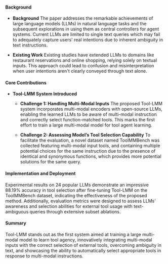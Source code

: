 #### Background
- **Background**
The paper addresses the remarkable achievements of large language models (LLMs) in natural language tasks and the subsequent explorations in using them as central controllers for agent systems. Current LLMs are limited to single text queries which may fail to adequately capture users' real intentions due to inherent ambiguity in text instructions.

- **Existing Work**
Existing studies have extended LLMs to domains like restaurant reservations and online shopping, relying solely on textual inputs. This approach could lead to confusion and misinterpretation when user intentions aren't clearly conveyed through text alone.

#### Core Contributions
- **Tool-LMM System Introduced**
    - **Challenge 1: Handling Multi-Modal Inputs**
        The proposed Tool-LMM system incorporates multi-modal encoders with open-source LLMs, enabling the learned LLMs to be aware of multi-modal instruction and correctly select function-matched tools. This marks the first effort to train a large multi-modal model for tool agent learning.

    - **Challenge 2: Assessing Model’s Tool Selection Capability**
        To facilitate the evaluation, a novel dataset named ToolMMBench was collected featuring multi-modal input tools, and containing multiple potential choices for the same instruction due to the presence of identical and synonymous functions, which provides more potential solutions for the same query.

#### Implementation and Deployment
Experimental results on 24 popular LLMs demonstrate an impressive 88.19% accuracy in tool selection after fine-tuning Tool-LMM on the ToolMMBench dataset, indicating the effectiveness of the proposed method. Additionally, evaluation metrics were designed to assess LLMs' awareness and selection abilities for external tool usage with text-ambiguous queries through extensive subset ablations.

#### Summary
Tool-LMM stands out as the first system aimed at training a large multi-modal model to learn tool agency, innovatively integrating multi-modal inputs with the correct selection of external tools, overcoming ambiguity in text, and showcasing the ability to automatically select appropriate tools in response to multi-modal instructions.